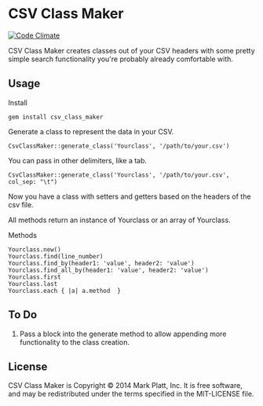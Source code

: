 CSV Class Maker
========

[![Code Climate](https://codeclimate.com/github/mrkplt/csv_class_maker.png)](https://codeclimate.com/github/mrkplt/csv_class_maker)

CSV Class Maker creates classes out of your CSV headers with some pretty simple search functionality you're probably already comfortable with.

Usage
--------------

Install
```
gem install csv_class_maker
```
Generate a class to represent the data in your CSV.
```
CsvClassMaker::generate_class('Yourclass', '/path/to/your.csv')
```

You can pass in other delimiters, like a tab.
```
CsvClassMaker::generate_class('Yourclass', '/path/to/your.csv', col_sep: "\t")
```

Now you have a class with setters and getters based on the headers of the csv file.

All methods return an instance of Yourclass or an array of Yourclass.

Methods
```
Yourclass.new()
Yourclass.find(line_number)
Yourclass.find_by(header1: 'value', header2: 'value')
Yourclass.find_all_by(header1: 'value', header2: 'value')
Yourclass.first
Yourclass.last
Yourclass.each { |a| a.method  }
```

To Do
---------------
1) Pass a block into the generate method to allow appending more functionality to the class creation.

License
-------
CSV Class Maker is Copyright © 2014 Mark Platt, Inc. It is free software, and may be redistributed under the terms specified in the MIT-LICENSE file.
